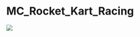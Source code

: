 # MC_Rocket_Kart_Racing


![](https://github.com/torbenwb/MC_Rocket_Kart_Racing/blob/main/ReadMe_Images/Chapter_1.gif)
